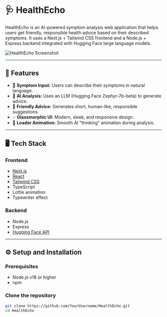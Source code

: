 # 🩺 HealthEcho

HealthEcho is an AI-powered symptom analysis web application that helps users get friendly, responsible health advice based on their described symptoms. It uses a Next.js + Tailwind CSS frontend and a Node.js + Express backend integrated with Hugging Face large language models.

![HealthEcho Screenshot](https://your-screenshot-url-or-local-path.png)

---

## 🚀 Features

- 📝 **Symptom Input:** Users can describe their symptoms in natural language.
- 🤖 **AI Analysis:** Uses an LLM (Hugging Face Zephyr-7b-beta) to generate advice.
- 💬 **Friendly Advice:** Generates short, human-like, responsible suggestions.
- 💡 **Glassmorphic UI:** Modern, sleek, and responsive design.
- 🔄 **Loader Animation:** Smooth AI "thinking" animation during analysis.

---

## 🖥️ Tech Stack

### Frontend
- [Next.js](https://nextjs.org/)
- [React](https://react.dev/)
- [Tailwind CSS](https://tailwindcss.com/)
- TypeScript
- Lottie animation
- Typewriter effect

### Backend
- Node.js
- Express
- [Hugging Face API](https://huggingface.co/inference-api)

---

## ⚙️ Setup and Installation

### Prerequisites

- Node.js v18 or higher
- npm

### Clone the repository

```bash
git clone https://github.com/YourUsername/HealthEcho.git
cd HealthEcho
